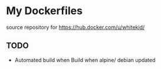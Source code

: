 # My Dockerfiles

source repository for https://hub.docker.com/u/whitekid/

## TODO

- Automated build when Build when alpine/ debian updated
